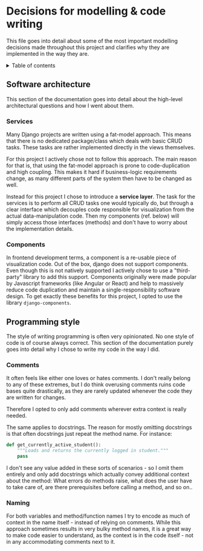 # Decisions for modelling & code writing

This file goes into detail about some of the most important modelling decisions made throughout this project and
clarifies why they are implemented in the way they are.

<details>
<summary>Table of contents</summary>

- [Software architecture](#software-architecture)
    - [Services](#services)
    - [Components](#components)
- [Programming style](#programming-style)
    - [Comments](#comments)
    - [Naming](#naming)

</details>

## Software architecture

This section of the documentation goes into detail about the high-level architectural questions and how I went about
them.

### Services

Many Django projects are written using a fat-model approach. This means that there is no dedicated package/class which
deals with basic CRUD tasks. These tasks are rather implemented directly in the views themselves.

For this project I actively chose not to follow this approach. The main reason for that is, that using the fat-model
approach is prone to code-duplication and high coupling. This makes it hard if business-logic requirements change, as
many different parts of the system then have to be changed as well.

Instead for this project I chose to introduce a **service layer**. The task for the services is to perform all CRUD
tasks one would typically do, but through a clear interface which decouples code responsible for visualization from the
actual data-manipulation code. Then my components (ref. below) will simply access those interfaces (methods) and don't
have to worry about the implementation details.

### Components

In frontend development terms, a component is a re-usable piece of visualization code. Out of the box, django does not
support components. Even though this is not natively supported I actively chose to use a "third-party" library to add
this support. Components originally were made popular by Javascript frameworks (like Angular or React) and help to
massively reduce code duplication and maintain a single-responsibility software design.
To get exactly these benefits for this project, I opted to use the library `django-components`.

## Programming style

The style of writing programming is often very opinionated. No one style of code is of course always correct.
This section of the documentation purely goes into detail why I chose to write my code in the way I did.

### Comments

It often feels like either one loves or hates comments. I don't really belong to any of these extremes, but I do think
overusing comments ruins code bases quite drastically, as they are rarely updated whenever the code they are written for
changes.

Therefore I opted to only add comments wherever extra context is really needed.

The same applies to docstrings. The reason for mostly omitting docstrings is that often docstrings just repeat the
method name. For instance:

```python
def get_currently_active_student():
    """Loads and returns the currently logged in student."""
    pass
```

I don't see any value added in these sorts of scenarios - so I omit them entirely and only add docstrings which
actually convey additional context about the method: What errors do methods raise, what does the user have to take
care of, are there prerequisites before calling a method, and so on..

### Naming

For both variables and method/function names I try to encode as much of context in the name itself - instead of relying
on comments. While this approach sometimes results in very bulky method names, it is a great way to make code easier to
understand, as the context is in the code itself - not in any accommodating comments next to it.

